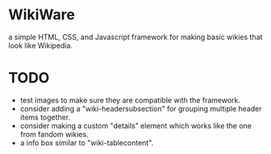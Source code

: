 # WikiWare
a simple HTML, CSS, and Javascript framework for making basic wikies that look like Wikipedia.<br>

# TODO
* test images to make sure they are compatible with the framework.<br>
* consider adding a "wiki-headersubsection" for grouping multiple header items together.<br>
* consider making a custom "details" element which works like the one from fandom wikies.<br>
* a info box similar to "wiki-tablecontent".<br>
